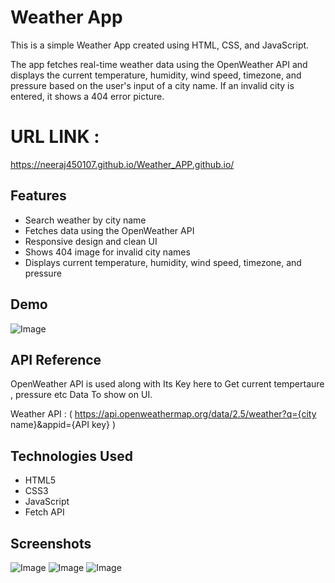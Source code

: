 
# Weather App

This is a simple Weather App created using HTML, CSS, and JavaScript.

The app fetches real-time weather data using the OpenWeather API and displays the current temperature, humidity, wind speed, timezone, and pressure based on the user's input of a city name. If an invalid city is entered, it shows a 404 error picture.

# URL LINK : 
https://neeraj450107.github.io/Weather_APP.github.io/

## Features 

 - Search weather by city name
 - Fetches data using the OpenWeather API
 - Responsive design and clean UI
 - Shows 404 image for invalid city names
 - Displays current temperature, humidity, wind speed, timezone, and pressure


## Demo


![Image](https://github.com/user-attachments/assets/cd8763be-838a-4f34-a4f7-d07b869354a1)

## API Reference
 OpenWeather API is used along with Its Key here to Get current tempertaure , pressure etc Data To show on UI.

 Weather API : ( https://api.openweathermap.org/data/2.5/weather?q={city name}&appid={API key} ) 

## Technologies Used

 - HTML5
 - CSS3
 - JavaScript
 - Fetch API
## Screenshots

![Image](https://github.com/user-attachments/assets/4d87ce7a-560d-4241-94cd-91abe4105eab)
![Image](https://github.com/user-attachments/assets/dc1c45e7-332d-4f42-a54a-84c5872daeb8)
![Image](https://github.com/user-attachments/assets/9c27102b-a417-4ec4-9457-a819c91651e4)


